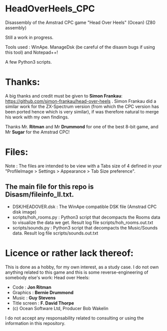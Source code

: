 # HeadOverHeels_CPC
Disassembly of the Amstrad CPC game "Head Over Heels" (Ocean)
(Z80 assembly)

Still a work in progress.

Tools used : WinApe. ManageDsk (be careful of the disasm bugs if using this tool) and Notepad++!

A few Python3 scripts.

Thanks:
=======

A big thanks and credit must be given to **Simon Frankau**:
    https://github.com/simon-frankau/head-over-heels .
Simon Frankau did a similar work for the ZX-Spectrum version (from which the CPC version has been ported hence which is very similar), if was therefore natural to merge his work with my own findings.

Thanks Mr. **Ritman** and Mr **Drummond** for one of the best 8-bit game, and Mr **Sugar** for the Amstrad CPC!

Files:
======

Note : The files are intended to be view with a Tabs size of 4 defined in your "ProfileImage > Settings > Appearance > Tab Size preference".

**The main file for this repo is Disasm/fileinfo_II.txt.**
-------------------------------------------------------
* DSK/HEADOVER.dsk : The WinApe compatible DSK file (Amstrad CPC disk image)
* scripts/hoh_rooms.py : Python3 script that decompacts the Rooms data to visualize the data we get. Result log file scripts/hoh_rooms.out.txt
* scripts/sounds.py : Python3 script that decompacts the Music/Sounds data. Result log file scripts/sounds.out.txt

Licence or rather lack thereof:
===============================

This is done as a hobby, for my own interest, as a study case.
I do not own anything related to this game and this is some reverse-engineering of somebody else's work:
Head over Heels: 
* Code : **Jon Ritman**
* Graphics : **Bernie Drummond**
* Music : **Guy Stevens**
* Title screen : **F. David Thorpe**
* (c) Ocean Software Ltd, Producer Bob Wakelin

I do not accept any responsability related to consulting or using the information in this repository.
